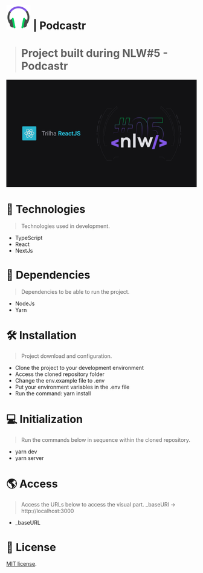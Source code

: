 # <img src="/public/favicon.png" alt="Logo Podcastr" /> | Podcastr
> # Project built during NLW#5 - Podcastr

<img src="/public/github/nlw5.png" alt="NLW#5"/>

# :rocket: Technologies
> Technologies used in development.
- TypeScript
- React
- NextJs

# :link: Dependencies
> Dependencies to be able to run the project.
- NodeJs
- Yarn

# :hammer_and_wrench: Installation
> Project download and configuration.

- Clone the project to your development environment
- Access the cloned repository folder
- Change the env.example file to .env
- Put your environment variables in the .env file
- Run the command: yarn install

# :computer: Initialization
> Run the commands below in sequence within the cloned repository.

- yarn dev
- yarn server

# :earth_americas:	Access
> Access the URLs below to access the visual part. _baseURl -> http://localhost:3000

- _baseURL

# :memo: License
[MIT license](https://opensource.org/licenses/MIT).


